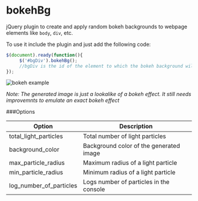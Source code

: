 bokehBg
=======

jQuery plugin to create and apply random bokeh backgrounds to webpage elements like `body`, `div`, etc.

To use it include the plugin and just add the following code:

  ```javascript
  $(document).ready(function(){
       $('#bgDiv').bokehBg(); 
       //bgDiv is the id of the element to which the bokeh background will be applied
  });
  ```
  
  ![bokeh example][bokehbg]
  
  [bokehbg]:http://hbmdev.net/uplds/bokehbg.png "Bokeh Background"
  
  *Note: The generated image is just a lookalike of a bokeh effect. It still needs improvemnts to emulate an exact bokeh effect*

###Options

| Option        | Description                                   |
| ------------- |-------------                                  | 
| total_light_particles | Total number of light particles       |
| background_color | Background color of the generated image    |
| max_particle_radius | Maximum radius of a light particle |
| min_particle_radius | Minimum radius of a light particle |
| log_number_of_particles | Logs number of particles in the console |
